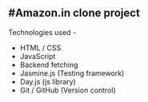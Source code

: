 #Amazon.in clone project
---
Technologies used -
- HTML / CSS
- JavaScript
- Backend fetching
- Jasmine.js (Testing framework)
- Day.js (js library)
- Git / GitHub (Version control)
